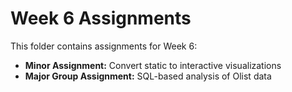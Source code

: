 # Week 6 Assignments

This folder contains assignments for Week 6:

- **Minor Assignment:** Convert static to interactive visualizations
- **Major Group Assignment:** SQL-based analysis of Olist data
